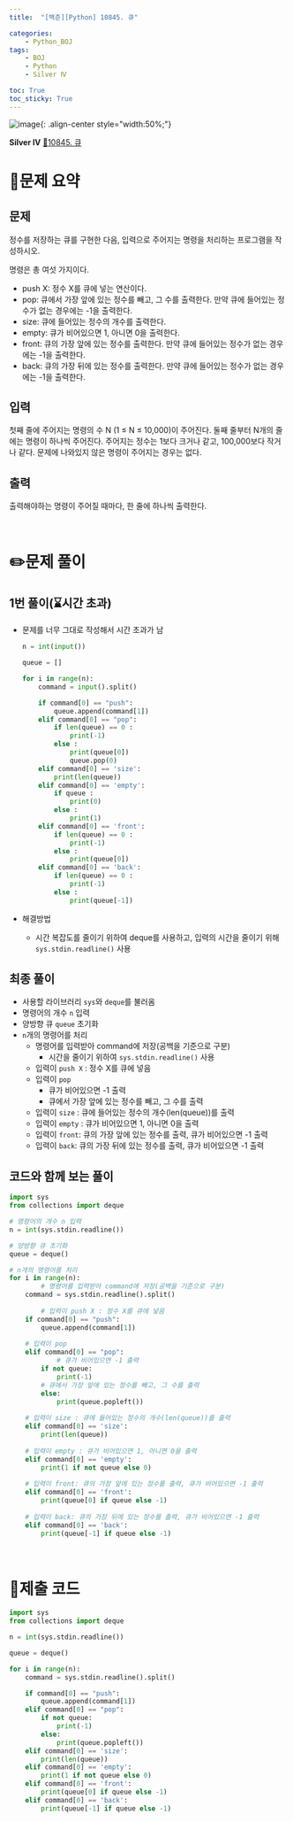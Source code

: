 ```yaml
---
title:  "[백준][Python] 10845. 큐" 

categories: 
    - Python_BOJ
tags: 
    - BOJ
    - Python
    - Silver Ⅳ

toc: True
toc_sticky: True
---
```

![image](https://github.com/user-attachments/assets/32319fe8-99e9-4031-b5d1-9f1909b510dc){: .align-center style="width:50%;"}

**Silver Ⅳ** 
[🔗10845. 큐](https://www.acmicpc.net/problem/10845)

# 📝문제 요약
## 문제

정수를 저장하는 큐를 구현한 다음, 입력으로 주어지는 명령을 처리하는 프로그램을 작성하시오.

명령은 총 여섯 가지이다.

- push X: 정수 X를 큐에 넣는 연산이다.
- pop: 큐에서 가장 앞에 있는 정수를 빼고, 그 수를 출력한다. 만약 큐에 들어있는 정수가 없는 경우에는 -1을 출력한다.
- size: 큐에 들어있는 정수의 개수를 출력한다.
- empty: 큐가 비어있으면 1, 아니면 0을 출력한다.
- front: 큐의 가장 앞에 있는 정수를 출력한다. 만약 큐에 들어있는 정수가 없는 경우에는 -1을 출력한다.
- back: 큐의 가장 뒤에 있는 정수를 출력한다. 만약 큐에 들어있는 정수가 없는 경우에는 -1을 출력한다.

## 입력

첫째 줄에 주어지는 명령의 수 N (1 ≤ N ≤ 10,000)이 주어진다. 둘째 줄부터 N개의 줄에는 명령이 하나씩 주어진다. 주어지는 정수는 1보다 크거나 같고, 100,000보다 작거나 같다. 문제에 나와있지 않은 명령이 주어지는 경우는 없다.

## 출력

출력해야하는 명령이 주어질 때마다, 한 줄에 하나씩 출력한다.


<br>

# ✏️문제 풀이
## 1번 풀이(⌛시간 초과)

- 문제를 너무 그대로 작성해서 시간 초과가 남
    
    ```python
    n = int(input())
    
    queue = []
    
    for i in range(n):
        command = input().split()
    
        if command[0] == "push":
            queue.append(command[1])
        elif command[0] == "pop":
            if len(queue) == 0 :
                print(-1)
            else :
                print(queue[0])
                queue.pop(0)
        elif command[0] == 'size':
            print(len(queue))
        elif command[0] == 'empty':
            if queue :
                print(0)
            else :
                print(1)
        elif command[0] == 'front':
            if len(queue) == 0 :
                print(-1)
            else :
                print(queue[0])
        elif command[0] == 'back':
            if len(queue) == 0 :
                print(-1)
            else :
                print(queue[-1])
    ```
    
- 해결방법
    - 시간 복잡도를 줄이기 위하여 deque를 사용하고, 입력의 시간을 줄이기 위해 `sys.stdin.readline()` 사용

## 최종 풀이

- 사용할 라이브러리 `sys`와 `deque`를 불러옴
- 명령어의 개수 `n` 입력
- 양방향 큐 `queue` 초기화
- `n`개의 명령어를 처리
    - 명령어를 입력받아 command에 저장(공백을 기준으로 구분)
        - 시간을 줄이기 위하여 `sys.stdin.readline()` 사용
    - 입력이 `push X` : 정수 X를 큐에 넣음
    - 입력이 `pop`
        - 큐가 비어있으면 -1 출력
        - 큐에서 가장 앞에 있는 정수를 빼고, 그 수를 출력
    - 입력이 `size` : 큐에 들어있는 정수의 개수(len(queue))를 출력
    - 입력이 `empty` : 큐가 비어있으면 1, 아니면 0을 출력
    - 입력이 `front`: 큐의 가장 앞에 있는 정수를 출력, 큐가 비어있으면 -1 출력
    - 입력이 `back`: 큐의 가장 뒤에 있는 정수를 출력, 큐가 비어있으면 -1 출력

## 코드와 함께 보는 풀이

```python
import sys
from collections import deque

# 명령어의 개수 n 입력
n = int(sys.stdin.readline())

# 양방향 큐 초기화
queue = deque()

# n개의 명령어를 처리
for i in range(n):
		# 명령어를 입력받아 command에 저장(공백을 기준으로 구분)
    command = sys.stdin.readline().split()
		
		# 입력이 push X : 정수 X를 큐에 넣음
    if command[0] == "push":
        queue.append(command[1])
        
    # 입력이 pop
    elif command[0] == "pop":
		    # 큐가 비어있으면 -1 출력
        if not queue:
            print(-1)
        # 큐에서 가장 앞에 있는 정수를 빼고, 그 수를 출력
        else:
            print(queue.popleft())
            
    # 입력이 size : 큐에 들어있는 정수의 개수(len(queue))를 출력
    elif command[0] == 'size':
        print(len(queue))
    
    # 입력이 empty : 큐가 비어있으면 1, 아니면 0을 출력
    elif command[0] == 'empty':
        print(1 if not queue else 0)
    
    # 입력이 front: 큐의 가장 앞에 있는 정수를 출력, 큐가 비어있으면 -1 출력
    elif command[0] == 'front':
        print(queue[0] if queue else -1)
    
    # 입력이 back: 큐의 가장 뒤에 있는 정수를 출력, 큐가 비어있으면 -1 출력
    elif command[0] == 'back':
        print(queue[-1] if queue else -1)
```

<br>

# 💯제출 코드
```python
import sys
from collections import deque

n = int(sys.stdin.readline())

queue = deque()

for i in range(n):
    command = sys.stdin.readline().split()

    if command[0] == "push":
        queue.append(command[1])
    elif command[0] == "pop":
        if not queue:
            print(-1)
        else:
            print(queue.popleft())
    elif command[0] == 'size':
        print(len(queue))
    elif command[0] == 'empty':
        print(1 if not queue else 0)
    elif command[0] == 'front':
        print(queue[0] if queue else -1)
    elif command[0] == 'back':
        print(queue[-1] if queue else -1)

```